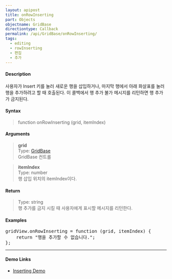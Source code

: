 ```yaml
---
layout: apipost
title: onRowInserting
part: Objects
objectname: GridBase
directiontype: Callback
permalink: /api/GridBase/onRowInserting/
tags:
  - editing
  - rowInserting
  - 편집
  - 추가
---
```



#### Description

 사용자가 Insert 키를 눌러 새로운 행을 삽입하거나, 마지막 행에서 아래 화살표를 눌러 행을 추가하려고 할 때 호출된다. 이 콜백에서 행 추가 불가 메시지를 리턴하면 행 추가가 금지된다.  

#### Syntax

> function onRowInserting (grid, itemIndex)  

#### Arguments

> **grid**  
> Type: [GridBase](/api/GridBase/)  
> GridBase 컨트롤  

> **itemIndex**  
> Type: number  
> 행 삽입 위치의 itemIndex이다. 

#### Return

> Type: string  
> 행 추가를 금지 시킬 때 사용자에게 표시할 메시지를 리턴한다.   

#### Examples 

<pre class="prettyprint">
gridView.onRowInserting = function (grid, itemIndex) {
    return "행을 추가할 수 없습니다.";
};
</pre>

---

#### Demo Links

* [Inserting Demo](http://demo.realgrid.com/Editing/Inserting/)
